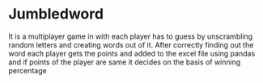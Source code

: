 # Jumbledword
It is a multiplayer game in with each player has to guess by unscrambling random letters and creating words out of it. After correctly finding out the word each player gets the points and added to the excel file using pandas and if points of the player are same it decides on the basis of winning percentage
